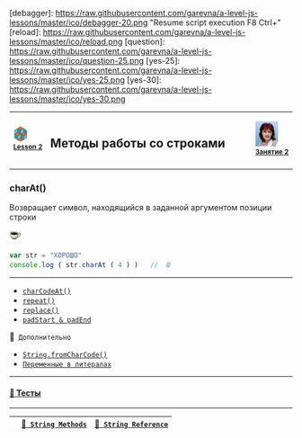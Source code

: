 [footer]: https://github.com/garevna/js-course/raw/master/images/a-level-ico.png?raw=true
[me40]: https://raw.githubusercontent.com/garevna/a-level-js-lessons/master/ico/myPhoto-40.png "Ⓒ Irina Fylyppova ( garevna ) 2019"

[debagger]: https://raw.githubusercontent.com/garevna/a-level-js-lessons/master/ico/debagger-20.png "Resume script execution F8 Ctrl+\"
[reload]: https://raw.githubusercontent.com/garevna/a-level-js-lessons/master/ico/reload.png
[question]: https://raw.githubusercontent.com/garevna/a-level-js-lessons/master/ico/question-25.png
[yes-25]: https://raw.githubusercontent.com/garevna/a-level-js-lessons/master/ico/yes-25.png
[yes-30]: https://raw.githubusercontent.com/garevna/a-level-js-lessons/master/ico/yes-30.png

[ico20]: https://raw.githubusercontent.com/garevna/a-level-js-lessons/master/ico/a-level-20.png
[ico25]: https://raw.githubusercontent.com/garevna/a-level-js-lessons/master/ico/a-level-25.png
[ico50]: https://raw.githubusercontent.com/garevna/a-level-js-lessons/master/ico/a-level-50.png

[hw-20]: https://raw.githubusercontent.com/garevna/a-level-js-lessons/master/ico/briefcase-20.png
[hw-30]: https://raw.githubusercontent.com/garevna/a-level-js-lessons/master/ico/briefcase-30.png
[hw-40]: https://raw.githubusercontent.com/garevna/a-level-js-lessons/master/ico/briefcase-40.png

[cap-20]: https://raw.githubusercontent.com/garevna/a-level-js-lessons/master/ico/coffee-20.png
[cap-25]: https://raw.githubusercontent.com/garevna/a-level-js-lessons/master/ico/coffee-25.png
[cap-30]: https://raw.githubusercontent.com/garevna/a-level-js-lessons/master/ico/coffee-30.png
[cap-40]: https://raw.githubusercontent.com/garevna/a-level-js-lessons/master/ico/coffee-40.png

[warn-25]: https://raw.githubusercontent.com/garevna/a-level-js-lessons/master/ico/warning-25.png
[warn-30]: https://raw.githubusercontent.com/garevna/a-level-js-lessons/master/ico/warning-30.png
[warn-40]: https://raw.githubusercontent.com/garevna/a-level-js-lessons/master/ico/warning-40.png

[link-20]: https://raw.githubusercontent.com/garevna/a-level-js-lessons/master/ico/link-20.png
[link-25]: https://raw.githubusercontent.com/garevna/a-level-js-lessons/master/ico/link-25.png

[err-20]: https://raw.githubusercontent.com/garevna/a-level-js-lessons/master/ico/no_entry-20.png
[err-25]: https://raw.githubusercontent.com/garevna/a-level-js-lessons/master/ico/no_entry-25.png
[err-30]: https://raw.githubusercontent.com/garevna/a-level-js-lessons/master/ico/no_entry-30.png

[file-20]: https://raw.githubusercontent.com/garevna/a-level-js-lessons/master/ico/pencil-20.png
[file-25]: https://raw.githubusercontent.com/garevna/a-level-js-lessons/master/ico/pencil-25.png
[file-30]: https://raw.githubusercontent.com/garevna/a-level-js-lessons/master/ico/pencil-30.png

[dir-20]: https://raw.githubusercontent.com/garevna/a-level-js-lessons/master/ico/folder-20.png
[dir-25]: https://raw.githubusercontent.com/garevna/a-level-js-lessons/master/ico/folder-25.png
[dir-30]: https://raw.githubusercontent.com/garevna/a-level-js-lessons/master/ico/folder-30.png
[dir-40]: https://raw.githubusercontent.com/garevna/a-level-js-lessons/master/ico/folder-40.png

[bash-20]: https://raw.githubusercontent.com/garevna/a-level-js-lessons/master/ico/bash-20.png
[bash-25]: https://raw.githubusercontent.com/garevna/a-level-js-lessons/master/ico/bash-25.png
[bash-30]: https://raw.githubusercontent.com/garevna/a-level-js-lessons/master/ico/bash-30.png
[bash-40]: https://raw.githubusercontent.com/garevna/a-level-js-lessons/master/ico/bash-40.png

[git-20]: https://raw.githubusercontent.com/garevna/a-level-js-lessons/master/ico/github-20.png
[git-25]: https://raw.githubusercontent.com/garevna/a-level-js-lessons/master/ico/github-25.png
[git-30]: https://raw.githubusercontent.com/garevna/a-level-js-lessons/master/ico/github-30.png

[wink-20]: https://raw.githubusercontent.com/garevna/a-level-js-lessons/master/ico/wink-20.png
[wink-25]: https://raw.githubusercontent.com/garevna/a-level-js-lessons/master/ico/wink-25.png
[wink-30]: https://raw.githubusercontent.com/garevna/a-level-js-lessons/master/ico/wink-30.png


<table><tr><td width="50">

![ico25] <br/><sup>[**Lesson&nbsp;2**](../lessons/lesson-02.md)</sup>
  </td>
  <td width="800"><h2>Методы работы со строками</h2></td>
  <td>

  ![me40] <br/><sup>[**Занятие&nbsp;2**](../lessons/lesson-02.md)</sup></td>
</tr></table>


### charAt()

Возвращает символ, находящийся в заданной аргументом позиции строки

![cap-20]

```javascript
var str = "ХОРОШО"
console.log ( str.charAt ( 4 ) )   //  Ш
```

_____________________________________________________________

* [`charCodeAt()`](Strings-methods-charCodeAt)
* [`repeat()`](Strings-methods-repeat)
* [`replace()`](Strings-methods-replace)
* [`padStart & padEnd`](Strings-methods-padStart-padEnd)

:file_folder:` Дополнительно`

* [`String.fromCharCode()`](String-fromCharCode)
* [`Переменные в литералах`](Strings-vars-and-literals)

________________________________________________________

#### [:briefcase: Тесты](https://garevna.github.io/js-quiz/#stringMethods)

________________________________________________________

|  | [:link:` String Methods`](https://www.w3schools.com/js/js_string_methods.asp "Открывайте в новой вкладке") | [:link:` String Reference`](https://www.w3schools.com/jsref/jsref_obj_string.asp "Открывайте в новой вкладке") |
|-|-|-|
